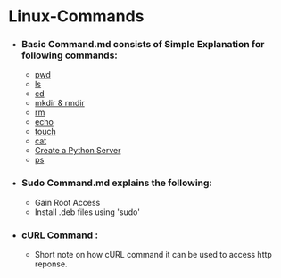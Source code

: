 # Linux-Commands

* ### Basic Command.md consists of Simple Explanation for following commands:
  * [pwd](https://github.com/anmolmaintripathi/Linux-Commands/blob/master/Basic%20Commands.md#pwd)
  * [ls](https://github.com/anmolmaintripathi/Linux-Commands/blob/master/Basic%20Commands.md#ls)
  * [cd](https://github.com/anmolmaintripathi/Linux-Commands/blob/master/Basic%20Commands.md#cd)
  * [mkdir & rmdir](https://github.com/anmolmaintripathi/Linux-Commands/blob/master/Basic%20Commands.md#mkdir--rmdir)
  * [rm](https://github.com/anmolmaintripathi/Linux-Commands/blob/master/Basic%20Commands.md#rm)
  * [echo](https://github.com/anmolmaintripathi/Linux-Commands/blob/master/Basic%20Commands.md#echo)
  * [touch](https://github.com/anmolmaintripathi/Linux-Commands/blob/master/Basic%20Commands.md#touch)
  * [cat](https://github.com/anmolmaintripathi/Linux-Commands/blob/master/Basic%20Commands.md#cat)
  * [Create a Python Server](https://github.com/anmolmaintripathi/Linux-Commands/blob/master/Basic%20Commands.md#create-server-using-python)
  * [ps](https://github.com/anmolmaintripathi/Linux-Commands/blob/master/Basic%20Commands.md#ps)
  
* ### Sudo Command.md explains the following:
  * Gain Root Access
  * Install .deb files using 'sudo'

* ### cURL Command :
  - Short note on how cURL command it can be used to access http reponse.
  

